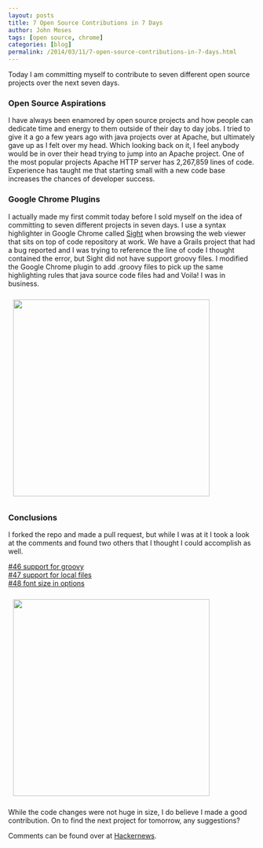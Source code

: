```yaml
---
layout: posts
title: 7 Open Source Contributions in 7 Days
author: John Moses
tags: [open source, chrome]
categories: [blog]
permalink: /2014/03/11/7-open-source-contributions-in-7-days.html
---
```


Today I am committing myself to contribute to seven different open source projects over the next seven days.

### Open Source Aspirations
I have always been enamored by open source projects and how people can dedicate time and energy to them outside of their day to day jobs.  I tried to give it a go a few years ago with java projects over at Apache, but ultimately gave up as I felt over my head.  Which looking back on it, I feel anybody would be in over their head trying to jump into an Apache project.  One of the most popular projects Apache HTTP server has 2,267,859 lines of code.  Experience has taught me that starting small with a new code base increases the chances of developer success.

### Google Chrome Plugins
I actually made my first commit today before I sold myself on the idea of committing to seven different projects in seven days.  I use a syntax highlighter in Google Chrome called [Sight](https://github.com/tsenart/sight) when browsing the web viewer that sits on top of code repository at work.  We have a Grails project that had a bug reported and I was trying to reference the line of code I thought contained the error, but Sight did not have support groovy files.  I modified the Google Chrome plugin to add .groovy files to pick up the same highlighting rules that java source code files had and Voila! I was in business.

<img src="https://f.cloud.github.com/assets/166513/2387380/463e1506-a936-11e3-9f32-ac54aaa5cfde.png" style="height:400px; padding: 10px"/>

### Conclusions
I forked the repo and made a pull request, but while I was at it I took a look at the comments and found two others that I thought I could accomplish as well.

[#46 support for groovy](https://github.com/tsenart/sight/pull/46)
<br>[#47 support for local files](https://github.com/tsenart/sight/pull/47)
<br>[#48 font size in options](https://github.com/tsenart/sight/pull/48)

<img src="https://f.cloud.github.com/assets/166513/2387833/a486f2e0-a93b-11e3-847e-35a4a9854735.png" style="height:400px; padding: 10px"/>

While the code changes were not huge in size, I do believe I made a good contribution.  On to find the next project for tomorrow, any suggestions?

Comments can be found over at [Hackernews](https://news.ycombinator.com/item?id=7382047).
